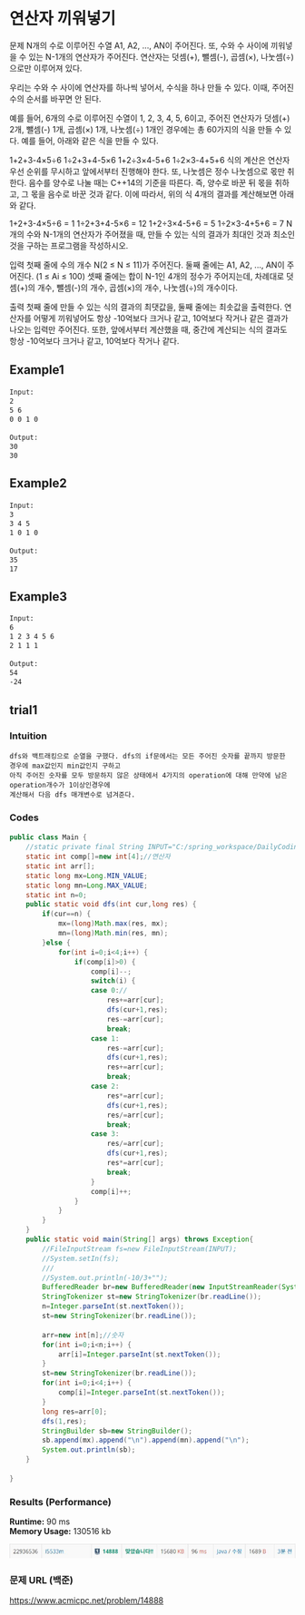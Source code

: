 # 연산자 끼워넣기

문제
N개의 수로 이루어진 수열 A1, A2, ..., AN이 주어진다. 또, 수와 수 사이에 끼워넣을 수 있는 N-1개의 연산자가 주어진다. 연산자는 덧셈(+), 뺄셈(-), 곱셈(×), 나눗셈(÷)으로만 이루어져 있다.

우리는 수와 수 사이에 연산자를 하나씩 넣어서, 수식을 하나 만들 수 있다. 이때, 주어진 수의 순서를 바꾸면 안 된다.

예를 들어, 6개의 수로 이루어진 수열이 1, 2, 3, 4, 5, 6이고, 주어진 연산자가 덧셈(+) 2개, 뺄셈(-) 1개, 곱셈(×) 1개, 나눗셈(÷) 1개인 경우에는 총 60가지의 식을 만들 수 있다. 예를 들어, 아래와 같은 식을 만들 수 있다.

1+2+3-4×5÷6
1÷2+3+4-5×6
1+2÷3×4-5+6
1÷2×3-4+5+6
식의 계산은 연산자 우선 순위를 무시하고 앞에서부터 진행해야 한다. 또, 나눗셈은 정수 나눗셈으로 몫만 취한다. 음수를 양수로 나눌 때는 C++14의 기준을 따른다. 즉, 양수로 바꾼 뒤 몫을 취하고, 그 몫을 음수로 바꾼 것과 같다. 이에 따라서, 위의 식 4개의 결과를 계산해보면 아래와 같다.

1+2+3-4×5÷6 = 1
1÷2+3+4-5×6 = 12
1+2÷3×4-5+6 = 5
1÷2×3-4+5+6 = 7
N개의 수와 N-1개의 연산자가 주어졌을 때, 만들 수 있는 식의 결과가 최대인 것과 최소인 것을 구하는 프로그램을 작성하시오.

입력
첫째 줄에 수의 개수 N(2 ≤ N ≤ 11)가 주어진다. 둘째 줄에는 A1, A2, ..., AN이 주어진다. (1 ≤ Ai ≤ 100) 셋째 줄에는 합이 N-1인 4개의 정수가 주어지는데, 차례대로 덧셈(+)의 개수, 뺄셈(-)의 개수, 곱셈(×)의 개수, 나눗셈(÷)의 개수이다. 

출력
첫째 줄에 만들 수 있는 식의 결과의 최댓값을, 둘째 줄에는 최솟값을 출력한다. 연산자를 어떻게 끼워넣어도 항상 -10억보다 크거나 같고, 10억보다 작거나 같은 결과가 나오는 입력만 주어진다. 또한, 앞에서부터 계산했을 때, 중간에 계산되는 식의 결과도 항상 -10억보다 크거나 같고, 10억보다 작거나 같다.

## Example1

```
Input: 
2
5 6
0 0 1 0

Output: 
30
30
```

## Example2

```
Input: 
3
3 4 5
1 0 1 0

Output: 
35
17
```

## Example3

```
Input: 
6
1 2 3 4 5 6
2 1 1 1

Output: 
54
-24
```

## trial1
### Intuition
```
dfs와 백트래킹으로 순열을 구했다. dfs의 if문에서는 모든 주어진 숫자를 끝까지 방문한 경우에 max값인지 min값인지 구하고
아직 주어진 숫자를 모두 방문하지 않은 상태에서 4가지의 operation에 대해 만약에 남은 operation개수가 1이상인경우에 
계산해서 다음 dfs 매개변수로 넘겨준다.
```
### Codes  
```java
public class Main {
    //static private final String INPUT="C:/spring_workspace/DailyCodingJAVA/input/Main_14888.txt";
    static int comp[]=new int[4];//연산자
    static int arr[];
    static long mx=Long.MIN_VALUE;
    static long mn=Long.MAX_VALUE;
    static int n=0;
    public static void dfs(int cur,long res) {
        if(cur==n) {
            mx=(long)Math.max(res, mx);
            mn=(long)Math.min(res, mn);
        }else {
            for(int i=0;i<4;i++) {
                if(comp[i]>0) {
                    comp[i]--;
                    switch(i) {
                    case 0://
                        res+=arr[cur];
                        dfs(cur+1,res);
                        res-=arr[cur];
                        break;
                    case 1:
                        res-=arr[cur];
                        dfs(cur+1,res);
                        res+=arr[cur];
                        break;
                    case 2:
                        res*=arr[cur];
                        dfs(cur+1,res);
                        res/=arr[cur];
                        break;
                    case 3:
                        res/=arr[cur];
                        dfs(cur+1,res);
                        res*=arr[cur];
                        break;
                    }
                    comp[i]++;
                }
            }
        }
    }
    public static void main(String[] args) throws Exception{
        //FileInputStream fs=new FileInputStream(INPUT);
        //System.setIn(fs);
        ///
        //System.out.println(-10/3+"");
        BufferedReader br=new BufferedReader(new InputStreamReader(System.in));
        StringTokenizer st=new StringTokenizer(br.readLine());
        n=Integer.parseInt(st.nextToken());
        st=new StringTokenizer(br.readLine());
        
        arr=new int[n];//숫자
        for(int i=0;i<n;i++) {
            arr[i]=Integer.parseInt(st.nextToken());
        }
        st=new StringTokenizer(br.readLine());
        for(int i=0;i<4;i++) {
            comp[i]=Integer.parseInt(st.nextToken());
        }
        long res=arr[0];
        dfs(1,res);
        StringBuilder sb=new StringBuilder();
        sb.append(mx).append("\n").append(mn).append("\n");
        System.out.println(sb);
    }

}

```

### Results (Performance)  
**Runtime:** 90 ms   
**Memory Usage:**   130516 kb    

<p align="center"> 
<img src="./capture.JPG">
</p>


### 문제 URL (백준)  
https://www.acmicpc.net/problem/14888